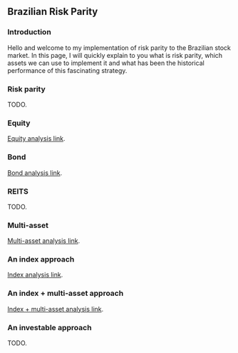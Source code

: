 ## Brazilian Risk Parity

### Introduction

Hello and welcome to my implementation of risk parity to the Brazilian stock market. In this page, I will quickly explain to you what is risk parity, which assets we can use to implement it and what has been the historical performance of this fascinating strategy.

### Risk parity

TODO.

### Equity

[Equity analysis link](https://giuseppett.github.io/BRRP/dashboard/equity).

### Bond

[Bond analysis link](https://giuseppett.github.io/BRRP/dashboard/bond).

### REITS

TODO.

### Multi-asset

[Multi-asset analysis link](https://giuseppett.github.io/BRRP/dashboard/multi-asset).

### An index approach

[Index analysis link](https://giuseppett.github.io/BRRP/dashboard/index).

### An index + multi-asset approach

[Index + multi-asset analysis link](https://giuseppett.github.io/BRRP/dashboard/index-zarathustra-sigma).

### An investable approach

TODO.
